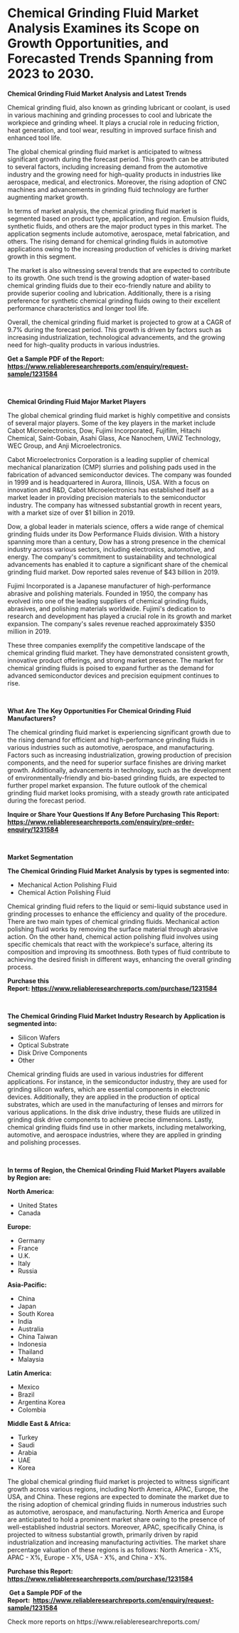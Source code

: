 <p><h1>Chemical Grinding Fluid Market Analysis Examines its Scope on Growth Opportunities, and Forecasted Trends Spanning from 2023 to 2030.</h1></p><p><strong>Chemical Grinding Fluid Market Analysis and Latest Trends</strong></p>
<p><p>Chemical grinding fluid, also known as grinding lubricant or coolant, is used in various machining and grinding processes to cool and lubricate the workpiece and grinding wheel. It plays a crucial role in reducing friction, heat generation, and tool wear, resulting in improved surface finish and enhanced tool life.</p><p>The global chemical grinding fluid market is anticipated to witness significant growth during the forecast period. This growth can be attributed to several factors, including increasing demand from the automotive industry and the growing need for high-quality products in industries like aerospace, medical, and electronics. Moreover, the rising adoption of CNC machines and advancements in grinding fluid technology are further augmenting market growth. </p><p>In terms of market analysis, the chemical grinding fluid market is segmented based on product type, application, and region. Emulsion fluids, synthetic fluids, and others are the major product types in this market. The application segments include automotive, aerospace, metal fabrication, and others. The rising demand for chemical grinding fluids in automotive applications owing to the increasing production of vehicles is driving market growth in this segment. </p><p>The market is also witnessing several trends that are expected to contribute to its growth. One such trend is the growing adoption of water-based chemical grinding fluids due to their eco-friendly nature and ability to provide superior cooling and lubrication. Additionally, there is a rising preference for synthetic chemical grinding fluids owing to their excellent performance characteristics and longer tool life.</p><p>Overall, the chemical grinding fluid market is projected to grow at a CAGR of 9.7% during the forecast period. This growth is driven by factors such as increasing industrialization, technological advancements, and the growing need for high-quality products in various industries.</p></p>
<p><strong>Get a Sample PDF of the Report:&nbsp; <a href="https://www.reliableresearchreports.com/enquiry/request-sample/1231584">https://www.reliableresearchreports.com/enquiry/request-sample/1231584</a></strong></p>
<p>&nbsp;</p>
<p><strong>Chemical Grinding Fluid Major Market Players</strong></p>
<p><p>The global chemical grinding fluid market is highly competitive and consists of several major players. Some of the key players in the market include Cabot Microelectronics, Dow, Fujimi Incorporated, Fujifilm, Hitachi Chemical, Saint-Gobain, Asahi Glass, Ace Nanochem, UWiZ Technology, WEC Group, and Anji Microelectronics.</p><p>Cabot Microelectronics Corporation is a leading supplier of chemical mechanical planarization (CMP) slurries and polishing pads used in the fabrication of advanced semiconductor devices. The company was founded in 1999 and is headquartered in Aurora, Illinois, USA. With a focus on innovation and R&D, Cabot Microelectronics has established itself as a market leader in providing precision materials to the semiconductor industry. The company has witnessed substantial growth in recent years, with a market size of over $1 billion in 2019.</p><p>Dow, a global leader in materials science, offers a wide range of chemical grinding fluids under its Dow Performance Fluids division. With a history spanning more than a century, Dow has a strong presence in the chemical industry across various sectors, including electronics, automotive, and energy. The company's commitment to sustainability and technological advancements has enabled it to capture a significant share of the chemical grinding fluid market. Dow reported sales revenue of $43 billion in 2019.</p><p>Fujimi Incorporated is a Japanese manufacturer of high-performance abrasive and polishing materials. Founded in 1950, the company has evolved into one of the leading suppliers of chemical grinding fluids, abrasives, and polishing materials worldwide. Fujimi's dedication to research and development has played a crucial role in its growth and market expansion. The company's sales revenue reached approximately $350 million in 2019.</p><p>These three companies exemplify the competitive landscape of the chemical grinding fluid market. They have demonstrated consistent growth, innovative product offerings, and strong market presence. The market for chemical grinding fluids is poised to expand further as the demand for advanced semiconductor devices and precision equipment continues to rise.</p></p>
<p>&nbsp;</p>
<p><strong>What Are The Key Opportunities For Chemical Grinding Fluid Manufacturers?</strong></p>
<p><p>The chemical grinding fluid market is experiencing significant growth due to the rising demand for efficient and high-performance grinding fluids in various industries such as automotive, aerospace, and manufacturing. Factors such as increasing industrialization, growing production of precision components, and the need for superior surface finishes are driving market growth. Additionally, advancements in technology, such as the development of environmentally-friendly and bio-based grinding fluids, are expected to further propel market expansion. The future outlook of the chemical grinding fluid market looks promising, with a steady growth rate anticipated during the forecast period.</p></p>
<p><strong>Inquire or Share Your Questions If Any Before Purchasing This Report: <a href="https://www.reliableresearchreports.com/enquiry/pre-order-enquiry/1231584">https://www.reliableresearchreports.com/enquiry/pre-order-enquiry/1231584</a></strong></p>
<p>&nbsp;</p>
<p><strong>Market Segmentation</strong></p>
<p><strong>The Chemical Grinding Fluid Market Analysis by types is segmented into:</strong></p>
<p><ul><li>Mechanical Action Polishing Fluid</li><li>Chemical Action Polishing Fluid</li></ul></p>
<p><p>Chemical grinding fluid refers to the liquid or semi-liquid substance used in grinding processes to enhance the efficiency and quality of the procedure. There are two main types of chemical grinding fluids. Mechanical action polishing fluid works by removing the surface material through abrasive action. On the other hand, chemical action polishing fluid involves using specific chemicals that react with the workpiece's surface, altering its composition and improving its smoothness. Both types of fluid contribute to achieving the desired finish in different ways, enhancing the overall grinding process.</p></p>
<p><strong>Purchase this Report:&nbsp;<a href="https://www.reliableresearchreports.com/purchase/1231584">https://www.reliableresearchreports.com/purchase/1231584</a></strong></p>
<p>&nbsp;</p>
<p><strong>The Chemical Grinding Fluid Market Industry Research by Application is segmented into:</strong></p>
<p><ul><li>Silicon Wafers</li><li>Optical Substrate</li><li>Disk Drive Components</li><li>Other</li></ul></p>
<p><p>Chemical grinding fluids are used in various industries for different applications. For instance, in the semiconductor industry, they are used for grinding silicon wafers, which are essential components in electronic devices. Additionally, they are applied in the production of optical substrates, which are used in the manufacturing of lenses and mirrors for various applications. In the disk drive industry, these fluids are utilized in grinding disk drive components to achieve precise dimensions. Lastly, chemical grinding fluids find use in other markets, including metalworking, automotive, and aerospace industries, where they are applied in grinding and polishing processes.</p></p>
<p>&nbsp;</p>
<p><strong>In terms of Region, the Chemical Grinding Fluid Market Players available by Region are:</strong></p>
<p>
    <p> <strong> North America: </strong>
        <ul>
            <li>United States</li>
            <li>Canada</li>
        </ul>
        </p> 
    <p> <strong> Europe: </strong>
        <ul>
            <li>Germany</li>
            <li>France</li>
            <li>U.K.</li>
            <li>Italy</li>
            <li>Russia</li>
        </ul>
        </p> 
    <p> <strong> Asia-Pacific: </strong>
        <ul>
            <li>China</li>
            <li>Japan</li>
            <li>South Korea</li>
            <li>India</li>
            <li>Australia</li>
            <li>China Taiwan</li>
            <li>Indonesia</li>
            <li>Thailand</li>
            <li>Malaysia</li>
        </ul>
        </p> 
    <p> <strong> Latin America: </strong>
        <ul>
            <li>Mexico</li>
            <li>Brazil</li>
            <li>Argentina Korea</li>
            <li>Colombia</li>
        </ul>
        </p> 
    <p> <strong> Middle East & Africa: </strong>
        <ul>
            <li>Turkey</li>
            <li>Saudi</li>
            <li>Arabia</li>
            <li>UAE</li>
            <li>Korea</li>
        </ul>
    </p>
    </p>
<p><p>The global chemical grinding fluid market is projected to witness significant growth across various regions, including North America, APAC, Europe, the USA, and China. These regions are expected to dominate the market due to the rising adoption of chemical grinding fluids in numerous industries such as automotive, aerospace, and manufacturing. North America and Europe are anticipated to hold a prominent market share owing to the presence of well-established industrial sectors. Moreover, APAC, specifically China, is projected to witness substantial growth, primarily driven by rapid industrialization and increasing manufacturing activities. The market share percentage valuation of these regions is as follows: North America - X%, APAC - X%, Europe - X%, USA - X%, and China - X%.</p></p>
<p><strong>Purchase this Report: <a href="https://www.reliableresearchreports.com/purchase/1231584">https://www.reliableresearchreports.com/purchase/1231584</a></strong></p>
<p>&nbsp;<strong>Get a Sample PDF of the Report:&nbsp;&nbsp;<a href="https://www.reliableresearchreports.com/enquiry/request-sample/1231584">https://www.reliableresearchreports.com/enquiry/request-sample/1231584</a></strong></p>
<p><strong></strong></p>
<p>Check more reports on https://www.reliableresearchreports.com/</p>